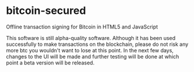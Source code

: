 bitcoin-secured
===============

Offline transaction signing for Bitcoin in HTML5 and JavaScript

This software is still alpha-quality software. Although it has been used successfully to make transactions on the blockchain, please do not risk any more btc you wouldn't want to lose at this point.  In the next few days, changes to the UI will be made and further testing will be done at which point a beta version will be released.
